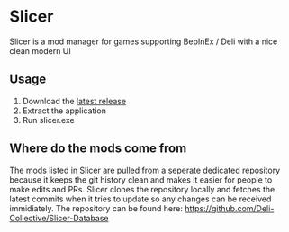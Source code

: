 # Slicer
Slicer is a mod manager for games supporting BepInEx / Deli with a nice clean modern UI

## Usage
1. Download the [latest release](https://github.com/Deli-Collective/Slicer/releases/latest/)
2. Extract the application
3. Run slicer.exe

## Where do the mods come from
The mods listed in Slicer are pulled from a seperate dedicated repository because it keeps the git history clean and makes it easier for people to make edits and PRs. Slicer clones the repository locally and fetches the latest commits when it tries to update so any changes can be received immidiately. The repository can be found here: 
https://github.com/Deli-Collective/Slicer-Database
